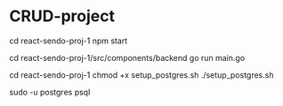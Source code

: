 # CRUD-project

cd react-sendo-proj-1
npm start

cd react-sendo-proj-1/src/components/backend
go run main.go

cd react-sendo-proj-1
chmod +x setup_postgres.sh
./setup_postgres.sh

sudo -u postgres psql
